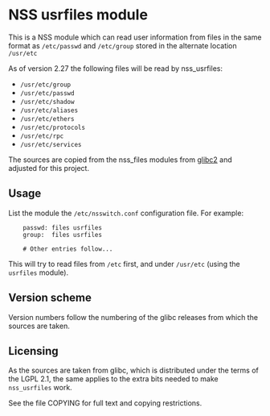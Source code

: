NSS usrfiles module
===================

This is a NSS module which can read user information from files
in the same format as `/etc/passwd` and `/etc/group` stored in 
the alternate location `/usr/etc`

As of version 2.27 the following files will be read by nss_usrfiles:

- `/usr/etc/group`
- `/usr/etc/passwd`
- `/usr/etc/shadow`
- `/usr/etc/aliases`
- `/usr/etc/ethers`
- `/usr/etc/protocols`
- `/usr/etc/rpc`
- `/usr/etc/services`

The sources are copied from the nss_files modules from
[glibc2](http://www.gnu.org/software/libc/) and adjusted for
this project.


Usage
-----

List the module the `/etc/nsswitch.conf` configuration file.
For example:

```
    passwd: files usrfiles
    group:  files usrfiles

    # Other entries follow...
```

This will try to read files from `/etc` first, and under
`/usr/etc` (using the `usrfiles` module).


Version scheme
--------------

Version numbers follow the numbering of the glibc releases from
which the sources are taken.


Licensing
---------

As the sources are taken from glibc, which is distributed under the
terms of the LGPL 2.1, the same applies to the extra bits needed to
make `nss_usrfiles` work.

See the file COPYING for full text and copying restrictions.
